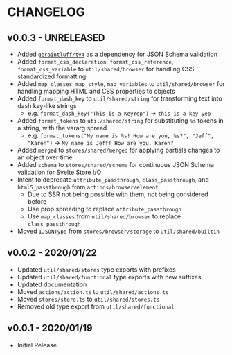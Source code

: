 # CHANGELOG

## v0.0.3 - **UNRELEASED**

-   Added [`geraintluff/tv4`](https://github.com/geraintluff/tv4) as a dependency for JSON Schema validation
-   Added `format_css_declaration`, `format_css_reference`, `format_css_variable` to `util/shared/browser` for handling CSS standardized formatting
-   Added `map_classes`, `map_style`, `map_variables` to `util/shared/browser` for handling mapping HTML and CSS properties to objects
-   Added `format_dash_key` to `util/shared/string` for transforming text into dash key-like strings
    -   e.g. `format_dash_key("This is a KeyYep")` -> `this-is-a-key-yep`
-   Added `format_tokens` to `util/shared/string` for substituting `%s` tokens in a string, with the vararg spread
    -   e.g. `format_tokens("My name is %s! How are you, %s?", "Jeff", "Karen")` -> `My name is Jeff! How are you, Karen?`
-   Added `merged` to `stores/shared/merged` for applying partials changes to an object over time
-   Added `schema` to `stores/shared/schema` for continuous JSON Schema validation for Svelte Store I/O
-   Intent to deprecate `attribute_passthrough`, `class_passthrough`, and `html5_passthrough` from `actions/browser/element`
    -   Due to SSR not being possible with them, not being considered before
    -   Use prop spreading to replace `attribute_passthrough`
    -   Use `map_classes` from `util/shared/browser` to replace `class_passthrough`
-   Moved `IJSONType` from `stores/browser/storage` to `util/shared/builtin`

## v0.0.2 - 2020/01/22

-   Updated `util/shared/stores` type exports with prefixes
-   Updated `util/shared/functional` type exports with new suffixes
-   Updated documentation
-   Moved `actions/action.ts` to `util/shared/actions.ts`
-   Moved `stores/store.ts` to `util/shared/stores.ts`
-   Removed old type export from `util/shared/functional`

## v0.0.1 - 2020/01/19

-   Initial Release
